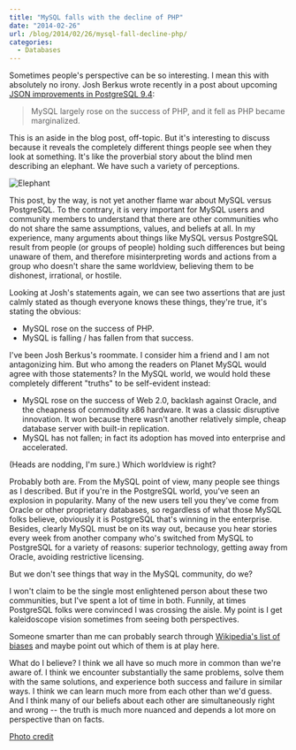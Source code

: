 ```yaml
---
title: "MySQL falls with the decline of PHP"
date: "2014-02-26"
url: /blog/2014/02/26/mysql-fall-decline-php/
categories:
  - Databases
---
```

Sometimes people's perspective can be so interesting. I mean this with
absolutely no irony. Josh Berkus wrote recently in a post about upcoming [JSON
improvements in PostgreSQL 9.4](http://www.databasesoup.com/2014/02/why-hstore2jsonb-is-most-important.html):

> MySQL largely rose on the success of PHP, and it fell as PHP became
> marginalized.

This is an aside in the blog post, off-topic. But it's
interesting to discuss because it reveals the completely different things people
see when they look at something. It's like the proverbial story about the blind
men describing an elephant. We have such a variety of perceptions.

![Elephant](/media/2014/02/kaleidoscope.jpg)

This post, by the way, is not yet another flame war about MySQL versus
PostgreSQL. To the contrary, it is very important for MySQL users and
community members to understand that there are other communities who do not
share the same assumptions, values, and beliefs at all. In my experience, many
arguments about things like MySQL versus PostgreSQL result from people (or
groups of people) holding such differences but being unaware of them, and
therefore misinterpreting words and actions from a group who doesn't share the
same worldview, believing them to be dishonest, irrational, or hostile.

<!--more-->

Looking at Josh's statements again, we can see two assertions that are just
calmly stated as though everyone knows these things, they're true, it's stating
the obvious:

* MySQL rose on the success of PHP.
* MySQL is falling / has fallen from that success.

I've been Josh Berkus's roommate. I consider him a friend and I am not
antagonizing him. But who among the readers on Planet MySQL would agree with
those statements? In the MySQL world, we would hold these completely different
"truths" to be self-evident instead:

* MySQL rose on the success of Web 2.0, backlash against Oracle, and the
  cheapness of commodity x86 hardware. It was a classic disruptive innovation.
  It won because there wasn't another relatively simple, cheap database server
  with built-in replication.
* MySQL has not fallen; in fact its adoption has moved into enterprise and
  accelerated.

(Heads are nodding, I'm sure.) Which worldview is right?

Probably both are. From the MySQL point of view, many people see things as I
described. But if you're in the PostgreSQL world, you've seen an
explosion in popularity. Many of the new users tell you they've come from Oracle
or other proprietary databases, so regardless of what those MySQL folks believe,
obviously it is PostgreSQL that's winning in the enterprise. Besides, clearly
MySQL must be on its way out, because you hear stories every week from another
company who's switched from MySQL to PostgreSQL for a variety of reasons:
superior technology, getting away from Oracle, avoiding restrictive licensing.

But we don't see things that way in the MySQL community, do we?

I won't claim to be the single most enlightened person about these two
communities, but I've spent a lot of time in both. Funnily, at times PostgreSQL
folks were convinced I was crossing the aisle. My point is I get kaleidoscope
vision sometimes from seeing both perspectives.

Someone smarter than me can probably search through [Wikipedia's list of
biases](http://en.wikipedia.org/wiki/List_of_cognitive_biases) and maybe point out which of them is at play here.

What do I believe? I think we all have so much more in common than we're aware
of. I think we encounter substantially the same problems, solve them with
the same solutions, and experience both success and failure in similar ways. I
think we can learn much more from each other than we'd guess. And I think many
of our beliefs about each other are simultaneously right and wrong -- the truth
is much more nuanced and depends a lot more on perspective than on facts.

[Photo credit](http://www.flickr.com/photos/haniamir/1455076844/)


